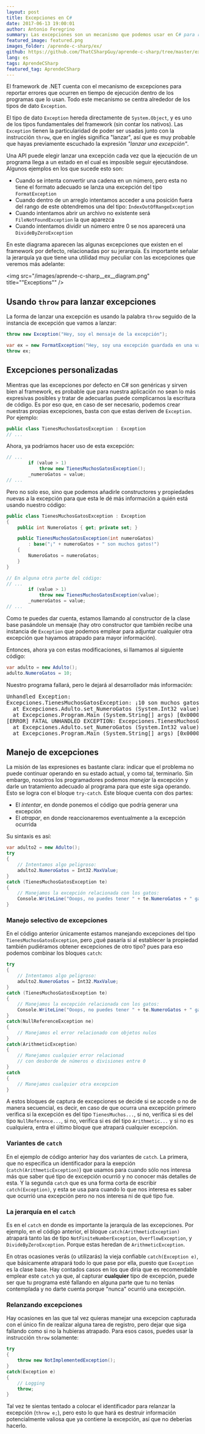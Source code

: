 ```yaml
---
layout: post
title: Excepciones en C#
date: 2017-06-13 19:00:01
author: Antonio Feregrino
summary: Las excepciones son un mecanismo que podemos usar en C# para reportar errores en nuestros programas y poder manejarlos apropiadamente.
featured_image: featured.png
images_folder: /aprende-c-sharp/ex/
github: https://github.com/ThatCSharpGuy/aprende-c-sharp/tree/master/excepciones
lang: es
tags: AprendeCSharp
featured_tag: AprendeCSharp
---
```


El framework de .NET cuenta con el mecanismo de excepciones para reportar errores que ocurren en tiempo de ejecución dentro de los programas que lo usan. Todo este mecanismo se centra alrededor de los tipos de dato `Exception`.

El tipo de dato `Exception` hereda directamente de `System.Object`, y es uno de los tipos fundamentales del framework (sin contar los nativos). Las `Exception` tienen la particularidad de poder ser usadas junto con la instrucción `throw`, que en inglés significa "lanzar", así que es muy probable que hayas previamente escuchado la expresión *"lanzar una excepción"*.

Una API puede elegir lanzar una excepción cada vez que la ejecución de un programa llega a un estado en el cual es imposible seguir ejecutándose. Algunos ejemplos en los que sucede esto son: 

 - Cuando se intenta convertir una cadena en un número, pero esta no tiene el formato adecuado se lanza una excepción del tipo `FormatException`  
 - Cuando dentro de un arreglo intentamos acceder a una posición fuera del rango de este obtendremos una del tipo: `IndexOutOfRangeException`
 - Cuando intentamos abrir un archivo no existente será `FileNotFoundException` la que aparezca
 - Cuando intentamos dividir un número entre 0 se nos aparecerá una `DivideByZeroException`

En este diagrama aparecen las algunas excepciones que existen en el framework por defecto, relacionadas por su jerarquía. Es importante señalar la jerarquía ya que tiene una utilidad muy peculiar con las excepciones que veremos más adelante:

<img src="/images/aprende-c-sharp__ex__diagram.png" title=""Exceptions"" />

## Usando `throw` para lanzar excepciones

La forma de lanzar una excepción es usando la palabra `throw` seguido de la instancia de excepción que vamos a lanzar: 

```csharp  
throw new Exception("Hey, soy el mensaje de la excepción");

var ex = new FormatException("Hey, soy una excepción guardada en una variable");
throw ex;
```  

## Excepciones personalizadas 

Mientras que las excepciones por defecto en C# son genéricas y sirven bien al framework, es probable que para nuestra aplicación no sean lo más expresivas posibles y tratar de adecuarlas puede complicarnos la escritura de código. Es por eso que, en caso de ser necesario, podemos crear nuestras propias excepciones, basta con que estas deriven de `Exception`. Por ejemplo:

```csharp  
public class TienesMuchosGatosException : Exception
// ...
```  

Ahora, ya podríamos hacer uso de esta excepción:

```csharp  
// ...
        if (value > 1)
            throw new TienesMuchosGatosException();
        _numeroGatos = value;
// ...
```  

Pero no solo eso, sino que podemos añadirle constructores y propiedades nuevas a la excepción para que esta le dé más información a quién está usando nuestro código:

```csharp  
public class TienesMuchosGatosException : Exception
{
    public int NumeroGatos { get; private set; }

    public TienesMuchosGatosException(int numeroGatos) 
        : base("¡" + numeroGatos + " son muchos gatos!")
    {
        NumeroGatos = numeroGatos;
    }
}

// En alguna otra parte del código:
// ...
        if (value > 1)
            throw new TienesMuchosGatosException(value);
        _numeroGatos = value;
// ...
```  

Como te puedes dar cuenta, estamos llamando al constructor de la clase base pasándole un mensaje (hay otro constructor que también recibe una instancia de `Exception` que podemos emplear para adjuntar cualquier otra excepción que hayamos atrapado para mayor información).

Entonces, ahora ya con estas modificaciones, si llamamos al siguiente código:

```csharp  
var adulto = new Adulto();
adulto.NumeroGatos = 10;
```  

Nuestro programa fallará, pero le dejará al desarrollador más información:

<pre>
Unhandled Exception:
Excepciones.TienesMuchosGatosException: ¡10 son muchos gatos!
  at Excepciones.Adulto.set_NumeroGatos (System.Int32 value) [0x00009] in /Users/fferegrino/Documents/github/aprende-c-sharp/excepciones/Adulto.cs:17 
  at Excepciones.Program.Main (System.String[] args) [0x00007] in /Users/fferegrino/Documents/github/aprende-c-sharp/excepciones/Program.cs:22 
[ERROR] FATAL UNHANDLED EXCEPTION: Excepciones.TienesMuchosGatosException: ¡10 son muchos gatos!
  at Excepciones.Adulto.set_NumeroGatos (System.Int32 value) [0x00009] in /Users/fferegrino/Documents/github/aprende-c-sharp/excepciones/Adulto.cs:17 
  at Excepciones.Program.Main (System.String[] args) [0x00007] in /Users/fferegrino/Documents/github/aprende-c-sharp/excepciones/Program.cs:22 
</pre>

## Manejo de excepciones

La misión de las expresiones es bastante clara: indicar que el problema no puede continuar operando en su estado actual, y como tal, terminarlo. Sin embargo, nosotros los programadores podemos *manejar* la excepción y darle un tratamiento adecuado al programa para que este siga operando. Esto se logra con el bloque `try-catch`. Este bloque cuenta con dos partes: 

- El *intentar*, en donde ponemos el código que podría generar una excepción
- El *atrapar*, en donde reaccionaremos eventualmente a la excepción ocurrida

Su sintaxis es así:  

```csharp  
var adulto2 = new Adulto();
try
{
    // Intentamos algo peligroso:
    adulto2.NumeroGatos = Int32.MaxValue;
}
catch (TienesMuchosGatosException te)
{
    // Manejamos la excepción relacionada con los gatos:
    Console.WriteLine("Ooops, no puedes tener " + te.NumeroGatos + " gatos");
}
```  

### Manejo selectivo de excepciones 

En el código anterior únicamente estamos manejando excepciones del tipo `TienesMuchosGatosException`, pero ¿qué pasaría si al establecer la propiedad también pudiéramos obtener excepciones de otro tipo? pues para eso podemos combinar los bloques `catch`: 

```csharp  
try
{
    // Intentamos algo peligroso:
    adulto2.NumeroGatos = Int32.MaxValue;
}
catch (TienesMuchosGatosException te)
{
    // Manejamos la excepción relacionada con los gatos:
    Console.WriteLine("Ooops, no puedes tener " + te.NumeroGatos + " gatos");
}
catch(NullReferenceException ne)
{
    // Manejamos el error relacionado con objetos nulos
} 
catch(ArithmeticException)
{
    // Manejamos cualquier error relacionad 
    // con desborde de números o divisiones entre 0
}
catch
{
    // Manejamos cualquier otra excepcion
}
```  

A estos bloques de captura de excepciones se decide si se accede o no de manera secuencial, es decir, en caso de que ocurra una excepción primero verifica si la excepción es del tipo `TienesMuchos...`, si no, verifica si es del tipo `NullReference...`, si no, verifica si es del tipo `Arithmetic...` y si no es cualquiera, entra el último bloque que atrapará cualquier excepción.

### Variantes de `catch`  
En el ejemplo de código anterior hay dos variantes de `catch`. La primera, que no especifica un identificador para la exepción (`catch(ArithmeticException)`) que usamos para cuando sólo nos interesa más que saber qué tipo de excepción ocurrió y no conocer más detalles de esta. Y la segunda `catch` que es una forma corta de escribir `catch(Exception)`, y esta se usa para cuando lo que nos interesa es saber que ocurrió una excepción pero no nos interesa ni de qué tipo fue.

### La jerarquía en el `catch`  

Es en el `catch` en donde es importante la jerarquía de las excepciones. Por ejemplo, en el código anterior, el bloque `catch(ArithmeticException)` atrapará tanto las de tipo `NotFiniteNumberException`, `OverflowException`, y `DivideByZeroException`. Porque estas heredan de `ArithmeticException`. 

En otras ocasiones verás (o utilizarás) la vieja confiable `catch(Exception e)`, que básicamente atrapará todo lo que pase por ella, puesto que `Exception` es la clase base. Hay contados casos en los que diría que es recomendable emplear este `catch` ya que, al capturar **cualquier** tipo de excepción, puede ser que tu programa esté fallando en alguna parte que tu no tenías contemplada y no darte cuenta porque "nunca" ocurrió una excepción.

### Relanzando excepciones  

Hay ocasiones en las que tal vez quieras manejar una excepcion capturada con el único fin de realizar alguna tarea de registro, pero dejar que siga fallando como si no la hubieras atrapado. Para esos casos, puedes usar la instrucción `throw` solamente:

```csharp  
try
{
    throw new NotImplementedException();
}
catch(Exception e)
{
    // Logging
    throw;
}
```  

Tal vez te sientas tentado a colocar el identificador para relanzar la excepción (`throw e;`), pero esto lo que hará es destruir información potencialmente valiosa que ya contiene la excepción, así que no deberías hacerlo.  
